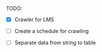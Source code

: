 TODO: 

- [x] Crawler for LMS

- [ ] Create a schedule for crawling

- [ ] Separate data from string to table
